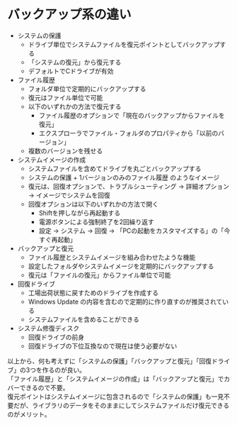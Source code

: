 # バックアップ系の違い

- システムの保護
    - ドライブ単位でシステムファイルを復元ポイントとしてバックアップする
    - 「システムの復元」から復元する
    - デフォルトでCドライブが有効
- ファイル履歴
    - フォルダ単位で定期的にバックアップする
    - 復元はファイル単位で可能
    - 以下のいずれかの方法で復元する
        - ファイル履歴のオプションで「現在のバックアップからファイルを復元」
        - エクスプローラでファイル・フォルダのプロパティから「以前のバージョン」
    - 複数のバージョンを残せる
- システムイメージの作成
    - システムファイルを含めてドライブを丸ごとバックアップする
    - システムの保護 + 1バージョンのみのファイル履歴 のようなイメージ
    - 復元は、回復オプションで、トラブルシューティング → 詳細オプション → イメージでシステムを回復
    - 回復オプションは以下のいずれかの方法で開く
        - Shiftを押しながら再起動する
        - 電源ボタンによる強制終了を2回繰り返す
        - 設定 → システム → 回復 → 「PCの起動をカスタマイズする」の「今すぐ再起動」
- バックアップと復元
    - ファイル履歴とシステムイメージを組み合わせたような機能
    - 設定したフォルダやシステムイメージを定期的にバックアップする
    - 復元は「ファイルの復元」からファイル単位で可能
- 回復ドライブ
    - 工場出荷状態に戻すためのドライブを作成する
    - Windows Update の内容を含むので定期的に作り直すのが推奨されている
    - システムファイルを含めることができる
- システム修復ディスク
    - 回復ドライブの前身
    - 回復ドライブの下位互換なので現在は使う必要がない

以上から、何も考えずに「システムの保護」「バックアップと復元」「回復ドライブ」の3つを作るのが良い。  
「ファイル履歴」と「システムイメージの作成」は「バックアップと復元」でカバーできるので不要。  
復元ポイントはシステムイメージに包含されるので「システムの保護」も一見不要だが、ライブラリのデータをそのままにしてシステムファイルだけ復元できるのがメリット。
